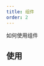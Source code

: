```yaml
---
title: 组件
order: 2
---
```

如何使用组件

## 使用

<playground path='tutorial/control/demo/amap.ts' rid='basic-bar-demo'></playground>
